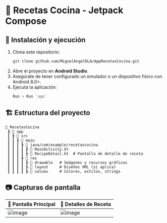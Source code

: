 # 📱 Recetas Cocina - Jetpack Compose


## 🚀 Instalación y ejecución
1. Clona este repositorio:
   ```bash
   git clone github.com/MiguelAngelDLA/AppRecetasCocina.git
   ```
2. Abre el proyecto en **Android Studio**.
3. Asegúrate de tener configurado un emulador o un dispositivo físico con Android 8.0+.
4. Ejecuta la aplicación:
   ```bash
   Run > Run 'app'
   ```

## 🏗️ Estructura del proyecto
```
📂 RecetasCocina
 ┣ 📂 app
 ┃ ┣ 📂 src
 ┃ ┃ ┣ 📂 main
 ┃ ┃ ┃ ┣ 📂 java/com/example/recetascocina
 ┃ ┃ ┃ ┃ ┣ 📜 MainActivity.kt
 ┃ ┃ ┃ ┃ ┣ 📜 RecipeDetail.kt  # Pantalla de detalle de receta
 ┃ ┃ ┃ ┣ 📂 res
 ┃ ┃ ┃ ┃ ┣ 📂 drawable   # Imágenes y recursos gráficos
 ┃ ┃ ┃ ┃ ┣ 📂 layout     # Diseños XML (si aplica)
 ┃ ┃ ┃ ┃ ┣ 📂 values     # Colores, estilos, strings
```

## 📷 Capturas de pantalla
| 📌 Pantalla Principal | 📜 Detalles de Receta |
|-----------------|-----------------|
|![image](https://github.com/user-attachments/assets/6383acfb-0e2c-4c38-a3b7-58d20eb4ac6b) | ![image](https://github.com/user-attachments/assets/cc86aa2a-0440-470f-ba5b-c897d15a91c6) |
